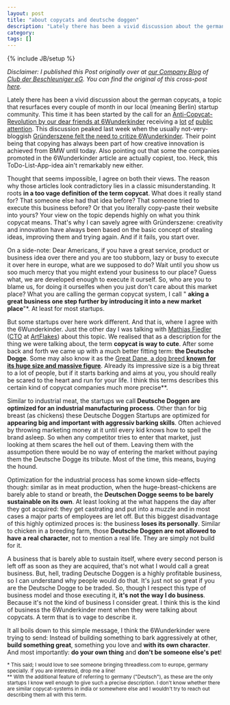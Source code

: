 ```yaml
---
layout: post
title: "about copycats and deutsche doggen"
description: "Lately there has been a vivid discussion about the german copycats, a topic that&nbsp;resurfaces&nbsp;every couple of month in our local (meaning Berlin) startup community. This time it has been started by the call for an <a href='http://www.6wunderkinder.com/blog/2011/08/09/founders-stand-up-the-anti-copycat-revolution-starts-now/'>Anti-Copycat-Revolution by our dear friends at 6Wunderkinder</a> receiving a <a href='http://www.techberlin.com/post/8691059569/to-copy-or-not-copy'>lot</a> <a href='http://www.basicthinking.de/blog/2011/10/25/arger-uber-eingeschworene-berliner-startup-szene-lost-neue-debatte-uber-copycats-aus/'>of</a> <a href='http://www.heise.de/newsticker/meldung/Krach-in-Berliner-Gruenderszene-1365891.html'>public</a> <a href='http://www.ksta.de/html/artikel/1314098346298.shtml'>attention</a>. This discussion peaked last week when the usually not-very-bloggish <a href='http://www.gruenderszene.de/allgemein/copycats'>Gründerszene felt the need to critize 6Wunderkinder</a>. Their point being that copying has always been part of how creative innovation is achieved from BMW until today. Also pointing out&nbsp;that some the companies promoted in the 6Wunderkinder article are actually copiest, too. Heck, this ToDo-List-App-idea ain't remarkably new either."
category: 
tags: []
---
```

{% include JB/setup %}

_Disclaimer: I published this Post originally over at [our Company Blog](http://blog.dieBeschleuniger.de) of [Club der Beschleuniger eG](http://www.dieBeschleuniger.de). You can find the original of this cross-post [here](http://blog.diebeschleuniger.de/2011/10/about-copycats-and-deutsche-doggen.html)._


Lately there has been a vivid discussion about the german copycats, a topic that&nbsp;resurfaces&nbsp;every couple of month in our local (meaning Berlin) startup community. This time it has been started by the call for an <a href="http://www.6wunderkinder.com/blog/2011/08/09/founders-stand-up-the-anti-copycat-revolution-starts-now/">Anti-Copycat-Revolution by our dear friends at 6Wunderkinder</a> receiving a <a href="http://www.techberlin.com/post/8691059569/to-copy-or-not-copy">lot</a> <a href="http://www.basicthinking.de/blog/2011/10/25/arger-uber-eingeschworene-berliner-startup-szene-lost-neue-debatte-uber-copycats-aus/">of</a> <a href="http://www.heise.de/newsticker/meldung/Krach-in-Berliner-Gruenderszene-1365891.html">public</a> <a href="http://www.ksta.de/html/artikel/1314098346298.shtml">attention</a>. This discussion peaked last week when the usually not-very-bloggish <a href="http://www.gruenderszene.de/allgemein/copycats">Gründerszene felt the need to critize 6Wunderkinder</a>. Their point being that copying has always been part of how creative innovation is achieved from BMW until today. Also pointing out&nbsp;that some the companies promoted in the 6Wunderkinder article are actually copiest, too. Heck, this ToDo-List-App-idea ain't remarkably new either.

Thought that seems impossible, I agree on both their views. The reason why those articles look contradictory lies in a classic misunderstanding. It roots  **in a too&nbsp;vage definition of the term copycat**. What does it really stand for? That someone else had that idea before? That someone tried to execute this business before? Or that you literally copy-paste their website into yours? Your view on the topic depends highly on what you think copycat means. That's why I can savely agree with Gründerszene: creativity and innovation have always been based on the basic concept of stealing ideas, improving them and trying again. And if it fails, you start over.

On a side-note: Dear Americans, if you have a great service, product or business idea over there and you are too stubborn, lazy or busy to execute it over here in europe, what are we&nbsp;supposed&nbsp;to do? Wait until you show us soo much mercy that you might extend your business to our place? Guess what, we are developed enough to execute it ourself. So, who are you to blame us, for doing it ourselfes when you just don't care about this market place? What you are calling the german copycat system, I call " **aking a great business one step further by introducing it into a new market place**"*. At least for most startups.

But some startups over here work different. And that is, where I agree with the 6Wunderkinder. Just the other day I was talking with <a href="http://twitter.com/majofi">Mathias Fiedler</a> (<a href="http://www.artflakes.com/de/shop/majofi">CTO</a> at <a href="http://www.artflakes.com/">ArtFlakes</a>) about this topic. We realised that as a description for the thing we were talking about, the term  **copycat is way to cute**.&nbsp;After some back and forth we came up with a much better fitting term:  **the Deutsche Dogge**. Some may also know it as the <a href="http://en.wikipedia.org/wiki/Deutsche_Dogge">Great Dane, a dog breed  **known for its huge size and massive figure**</a>. Already its impressive size is a big threat to a lot of people, but if it starts barking and aims at you, you should really be scared to the heart and run for your life. I think this terms describes this certain kind of copycat companies much more precise**.

Similar to industrial meat, the startups we call  **Deutsche Doggen are optimized for an industrial manufacturing process**. Other than for big breast (as chickens) these Deutsche Doggen Startups are optimized for  **appearing big and important with aggressiv barking skills**. Often achieved by throwing marketing money at it until every kid knows how to spell the brand asleep. So when any competitor tries to enter that market, just looking at them scares the hell out of them. Leaving them with the assumpotion there would be no way of entering the market without paying them the Deutsche Dogge its tribute. Most of the time, this means, buying the hound.

Optimization for the industrial process has some known side-effects though: similar as in meat production, when the huge-breast-chickens are barely able to stand or breath, the  **Deutschen Dogge seems to be barely sustainable on its own**. At least looking at the what happens the day after they got acquired: they get castrating and put into a muzzle and in most cases a major parts of employees are let off.&nbsp;But this biggest disadvantage of this highly optimized proces is: the business  **loses its personally**. Similar to chicken in a breeding farm, those  **Deutsche Doggen are not allowed to have a real character**, not to mention a real life. They are simply not build for it.

A business that is barely able to sustain itself, where every second person is left off as soon as they are acquired, that's not what I would call&nbsp;a great business.&nbsp;But, hell, trading Deutsche Doggen is a highly profitable business, so I can understand why people would do that. It's just not so great if you are the Deutsche Dogge to be traded. So, though I respect this type of business model and those executing it, **it's&nbsp;not the way I do business**. Because it's not the kind of business I consider great. I think this is the kind of business the 6Wunderkinder ment when they were talking about copycats. A term that is to vage to describe it.

It all boils down to this simple message, I think the 6Wunderkinder were trying to send: Instead of building something to bark&nbsp;aggressively&nbsp;at other,  **build something great**, something you love and  **with its own character**. And most importantly: **do your own thing** and **don't be someone else's pet**!


<small>* This said; I would love to see someone bringing threadless.com to europe, germany specially. If you are interested, drop me a line!
<br>
** With the additional feature of referring to germany ("Deutsch"), as these are the only startups I know well enough to give such a precise description. I don't know whether there are similar copycat-systems in india or somewhere else and I wouldn't try to reach out describing them all with this term.</small>


